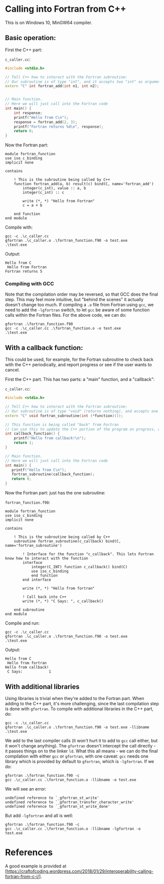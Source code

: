 # Calling into Fortran from C++

This is on Windows 10, MinGW64 compiler. 

## Basic operation:
First the C++ part:

`c_caller.cc`:
```C++
#include <stdio.h>

// Tell C++ how to interact with the Fortran subroutine:
// Our subroutine is of type "int", and it accepts two "int" as arguments
extern "C" int fortran_add(int n1, int n2);


// Main function.
// Here we will just call into the Fortran code
int main() {
	int response;
	printf("Hello from C\n");
	response = fortran_add(2, 3);
	printf("Fortran returns %d\n", response);
	return 0;
}
```

Now the Fortran part:
```Fortran Free Form
module fortran_function
use iso_c_binding
implicit none

contains

	! This is the subroutine being called by C++
	function fortran_add(a, b) result(c) bind(C, name='fortran_add') 
		integer(c_int), value :: a, b
		integer(c_int) :: c
		
		write (*, *) "Hello from Fortran"
		c = a + b
		
	end function
end module
```

Compile with:
```Batchfile
gcc -c .\c_caller.cc
gfortran .\c_caller.o .\fortran_function.f90 -o test.exe
.\test.exe
```

Output:
```
Hello from C
 Hello from Fortran
Fortran returns 5
 ```
 
 ### Compiling with GCC
Note that the compilation order may be reversed, so that GCC does the final step. This may feel more intuitive, but "behind the scenes" it actually doesn't change too much. If compiling a `.o` file from Fortran using `gcc`, we need to add the `-lgfortran` switch, to let `gcc` be aware of some function calls within the Fortran files. For the above code, we can do:

```Batchfile
gfortran .\fortran_function.f90
gcc -c .\c_caller.cc .\fortran_function.o -o test.exe
.\test.exe
```

## With a callback function:
This could be used, for example, for the Fortran subroutine to check back with the C++ periodically, and report progress or see if the user wants to cancel.

First the C++ part. This has two parts: a "main" function, and a "callback":

`c_caller.cc`:
```C++
#include <stdio.h>

// Tell C++ how to interact with the Fortran subroutine:
// Our subroutine is of type "void" (returns nothing), and accepts one argument: a function pointer
extern "C" void fortran_subroutine(int (*function)());

// This function is being called "back" from Fortran
// Can use this to update the C++ portion of the program on progress, or to ask things from the C++ part
int callback_function() {
	printf("Hello from callback!\n");
	return 1;
}

// Main function.
// Here we will just call into the Fortran code
int main() {
   printf("Hello from C\n");
   fortran_subroutine(callback_function);
   return 0;
}
```

Now the Fortran part: just has the one subroutine:

`fortran_function.f90`:
```Fortran Free Form
module fortran_function
use iso_c_binding
implicit none

contains

	! This is the subroutine being called by C++
	subroutine fortran_subroutine(c_callback) bind(C, name='fortran_subroutine')
		
		! Interface for the function "c_callback". This lets Fortran know how to interact with the function
		interface
			integer(C_INT) function c_callback() bind(C)
			use iso_c_binding
			end function
		end interface
		
		write (*, *) "Hello from fortran"
		
		! Call back into C++
		write (*, *) "C Says: ", c_callback()

	end subroutine
end module
```

Compile and run:
```Batchfile
gcc -c .\c_caller.cc
gfortran .\c_caller.o .\fortran_function.f90 -o test.exe
.\test.exe
```

Output:
```
Hello from C
 Hello from fortran
Hello from callback!
 C Says:            1
 ```
 
 ## With additional libraries
 Using libraries is trivial when they're added to the Fortran part. When adding to the C++ part, it's more challenging, since the last compilation step is done with `gfortran`. To compile with additional libraries in the C++ part, do:
 ```Batchfile
gcc -c .\c_caller.cc
gfortran .\c_caller.o .\fortran_function.f90 -o test.exe -llibname
.\test.exe
```
We add to the last compiler calls (it won't hurt it to add to `gcc` call either, but it won't change anything). The `gfortran` doesn't intercept the call directly - it passes things on to the linker `ld`. What this all means - we can do the final compilation with either `gcc` or `gfortran`, with one caveat: `gcc` needs one library which is provided by default to `gfortran`, which is `-lgfortran`. If we do:
 ```Batchfile
gfortran .\fortran_function.f90 -c
gcc .\c_caller.cc .\fortran_function.o -llibname -o test.exe
```
We will see an error:
```
undefined reference to `_gfortran_st_write'
undefined reference to `_gfortran_transfer_character_write'
undefined reference to `_gfortran_st_write_done'
```

But add `-lgfortran` and all is well:
 ```Batchfile
gfortran .\fortran_function.f90 -c
gcc .\c_caller.cc .\fortran_function.o -llibname -lgfortran -o test.exe
```

# References
A good example is provided at [https://craftofcoding.wordpress.com/2018/01/29/interoperability-calling-fortran-from-c-i/].
